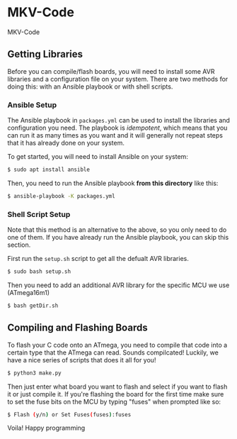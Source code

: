 # MKV-Code
MKV-Code

## Getting Libraries

Before you can compile/flash boards, you will need to install some AVR libraries
and a configuration file on your system. There are two methods for doing this:
with an Ansible playbook or with shell scripts.

### Ansible Setup

The Ansible playbook in `packages.yml` can be used to install the libraries and
configuration you need. The playbook is *idempotent*, which means that you can
run it as many times as you want and it will generally not repeat steps that it
has already done on your system.

To get started, you will need to install Ansible on your system:

```bash
$ sudo apt install ansible
```

Then, you need to run the Ansible playbook **from this directory** like this:

```bash
$ ansible-playbook -K packages.yml
```

### Shell Script Setup

Note that this method is an alternative to the above, so you only need to do one
of them. If you have already run the Ansible playbook, you can skip this
section.

First run the `setup.sh` script to get all the defualt AVR libraries.
```bash
$ sudo bash setup.sh
```

Then you need to add an additional AVR library for the specific MCU we use (ATmega16m1)
```bash
$ bash getDir.sh
```

## Compiling and Flashing Boards
To flash your C code onto an ATmega, you need to compile that code into a certain type that the ATmega can read. Sounds compilcated! Luckily, we have a nice series of scripts that does it all for you!
```bash
$ python3 make.py
```
Then just enter what board you want to flash and select if you want to flash it or just compile it.
If you're flashing the board for the first time make sure to set the fuse bits on the MCU by typing "fuses" when prompted like so:
```bash
$ Flash (y/n) or Set Fuses(fuses):fuses
```
Voila! Happy programming 
